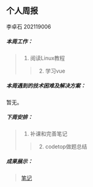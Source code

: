 ## 个人周报

李卓石 202119006

##### 本周工作：

>1. 阅读Linux教程
>>2. 学习vue

##### 本周遇到的技术困难及解决方案：

暂无。

##### 下周安排：

>1. 补课和完善笔记
>>2. codetop做题总结


##### 成果展示：
>[笔记](https://gitee.com/Zhuoshi--Li/computer-network/blob/master/%E6%A6%82%E8%BF%B0.md)

